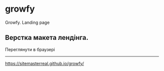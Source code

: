 # growfy
Growfy. Landing page

Верстка макета лендінга. 
-------------
Переглянути в браузері
*************
https://sitemasterreal.github.io/growfy/
